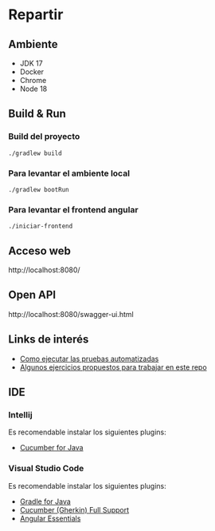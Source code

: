# Repartir

## Ambiente

- JDK 17
- Docker
- Chrome
- Node 18

## Build & Run

### Build del proyecto

```
./gradlew build
```

### Para levantar el ambiente local

```
./gradlew bootRun
```

### Para levantar el frontend angular

```
./iniciar-frontend
```

## Acceso web

http://localhost:8080/

## Open API

http://localhost:8080/swagger-ui.html


## Links de interés

* [Como ejecutar las pruebas automatizadas](./docs/ejecutar-pruebas.md)
* [Algunos ejercicios propuestos para trabajar en este repo](./docs/enunciados-ejercicios.md)

## IDE

### Intellij

Es recomendable instalar los siguientes plugins:
* [Cucumber for Java](https://plugins.jetbrains.com/plugin/7212-cucumber-for-java)


### Visual Studio Code

Es recomendable instalar los siguientes plugins:
* [Gradle for Java](https://marketplace.visualstudio.com/items?itemName=vscjava.vscode-gradle)
* [Cucumber (Gherkin) Full Support](https://marketplace.visualstudio.com/items?itemName=RobinGROSS.mycucumberautocomplete)
* [Angular Essentials](https://marketplace.visualstudio.com/items?itemName=johnpapa.angular-essentials)

